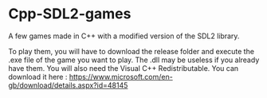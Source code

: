# Cpp-SDL2-games

A few games made in C++ with a modified version of the SDL2 library.

To play them, you will have to download the release folder and execute the .exe file of the game you want to play.
The .dll may be useless if you already have them.
You will also need the Visual C++ Redistributable. You can download it here : https://www.microsoft.com/en-gb/download/details.aspx?id=48145
